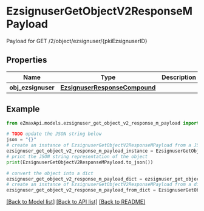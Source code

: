 # EzsignuserGetObjectV2ResponseMPayload

Payload for GET /2/object/ezsignuser/{pkiEzsignuserID}

## Properties

Name | Type | Description | Notes
------------ | ------------- | ------------- | -------------
**obj_ezsignuser** | [**EzsignuserResponseCompound**](EzsignuserResponseCompound.md) |  | 

## Example

```python
from eZmaxApi.models.ezsignuser_get_object_v2_response_m_payload import EzsignuserGetObjectV2ResponseMPayload

# TODO update the JSON string below
json = "{}"
# create an instance of EzsignuserGetObjectV2ResponseMPayload from a JSON string
ezsignuser_get_object_v2_response_m_payload_instance = EzsignuserGetObjectV2ResponseMPayload.from_json(json)
# print the JSON string representation of the object
print(EzsignuserGetObjectV2ResponseMPayload.to_json())

# convert the object into a dict
ezsignuser_get_object_v2_response_m_payload_dict = ezsignuser_get_object_v2_response_m_payload_instance.to_dict()
# create an instance of EzsignuserGetObjectV2ResponseMPayload from a dict
ezsignuser_get_object_v2_response_m_payload_from_dict = EzsignuserGetObjectV2ResponseMPayload.from_dict(ezsignuser_get_object_v2_response_m_payload_dict)
```
[[Back to Model list]](../README.md#documentation-for-models) [[Back to API list]](../README.md#documentation-for-api-endpoints) [[Back to README]](../README.md)


